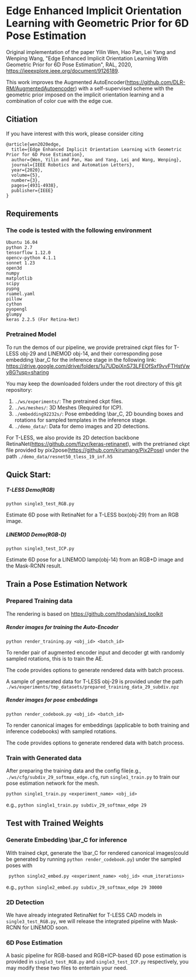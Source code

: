 # Edge Enhanced Implicit Orientation Learning with Geometric Prior for 6D Pose Estimation

Original implementation of the paper Yilin Wen, Hao Pan, Lei Yang and Wenping Wang, "Edge Enhanced Implicit Orientation Learning With Geometric Prior for 6D Pose Estimation", RAL, 2020, https://ieeexplore.ieee.org/document/9126189. 

This work improves the Augmented AutoEncoder(https://github.com/DLR-RM/AugmentedAutoencoder) with a self-supervised scheme with the geometric prior imposed on the implicit orientation learning and a combination of color cue with the edge cue.

## Citiation
If you have interest with this work, please consider citing
```
@article{wen2020edge,
  title={Edge Enhanced Implicit Orientation Learning with Geometric Prior for 6D Pose Estimation},
  author={Wen, Yilin and Pan, Hao and Yang, Lei and Wang, Wenping},
  journal={IEEE Robotics and Automation Letters},
  year={2020},
  volume={5},
  number={3},
  pages={4931-4938},
  publisher={IEEE}
}
```

## Requirements

### The code is tested with the following environment
```  
Ubuntu 16.04
python 2.7
tensorflow 1.12.0
opencv-python 4.1.1
sonnet 1.23
open3d
numpy
matplotlib
scipy
pypng
ruamel.yaml
pillow
cython
pyopengl
glumpy
keras 2.2.5 (For Retina-Net)
```

### Pretrained Model

To run the demos of our pipeline, we provide pretrained ckpt files for T-LESS obj-29 and LINEMOD obj-14, and their corresponding pose embedding \bar_C for the inference stage in the following link:
https://drive.google.com/drive/folders/1u7UDpiXnS73LFEOfSxf9vvFTHstVwy8G?usp=sharing

You may keep the downloaded folders under the root directory of this git repository:

1) ```./ws/experiments/```: The pretrained ckpt files.
2) ```./ws/meshes/```: 3D Meshes (Required for ICP).
3) ```./embedding92232s/```: Pose embedding \bar_C, 2D bounding boxes and rotations for sampled templates in the inference stage.
4) ```./demo_data/```: Data for demo images and 2D detections.

For T-LESS, we also provide its 2D detection backbone RetinaNet(https://github.com/fizyr/keras-retinanet), with the pretrianed ckpt file provided by pix2pose(https://github.com/kirumang/Pix2Pose) under the path ```./demo_data/resnet50_tless_19_inf.h5```


## Quick Start:

##### T-LESS Demo(RGB)

```python single3_test_RGB.py```

Estimate 6D pose with RetinaNet for a T-LESS box(obj-29) from an RGB image.

##### LINEMOD Demo(RGB-D)

```python single3_test_ICP.py```

Estimate 6D pose for a LINEMOD lamp(obj-14) from an RGB+D image and the Mask-RCNN result. 


## Train a Pose Estimation Network

### Prepared Training data

The rendering is based on https://github.com/thodan/sixd_toolkit

##### Render images for training the Auto-Encoder

```python render_training.py <obj_id> <batch_id>```

To render pair of augmented encoder input and decoder gt with randomly sampled rotations, this is to train the AE.

The code provides options to generate rendered data with batch process.

A sample of generated data for T-LESS obj-29 is provided under the path ```./ws/experiments/tmp_datasets/prepared_training_data_29_subdiv.npz```

##### Render images for pose embeddings

```python render_codebook.py <obj_id> <batch_id>```

To render canonical images for embeddings (applicable to both training and inference codebooks) with sampled rotations.

The code provides options to generate rendered data with batch process.

### Train with Generated data

After preparing the training data and the config file(e.g., ```./ws/cfg/subdiv_29_softmax_edge.cfg```, run ```single1_train.py``` to train our pose estimation network for the mesh.

```python single1_train.py <experiment_name> <obj_id>```

e.g., ```python single1_train.py subdiv_29_softmax_edge 29```


## Test with Trained Weights

### Generate Embedding \bar_C for inference

With trained ckpt, generate the \bar_C for rendered canonical images(could be generated by running ```python render_codebook.py```) under the sampled poses with

``` python single2_embed.py <experiment_name> <obj_id> <num_iterations>```

e.g., ```python single2_embed.py subdiv_29_softmax_edge 29 30000```


### 2D Detection

We have already integrated RetinaNet for T-LESS CAD models in ```single3_test_RGB.py```, we will release the integrated pipeline with Mask-RCNN for LINEMOD soon.

### 6D Pose Estimation

A basic pipeline for RGB-based and RGB+ICP-based 6D pose estimation is provided in ```single3_test_RGB.py``` and ```single3_test_ICP.py``` respectively, you may modify these two files to entertain your need.
